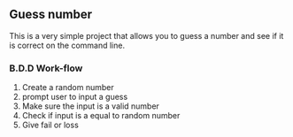 ## Guess number

This is a very simple project that allows you to guess a number and see if it is correct on the command line.

### B.D.D Work-flow
1. Create a random number
2. prompt user to input a guess
3. Make sure the input is a valid number
4. Check if input is a equal to random number
5. Give fail or loss

